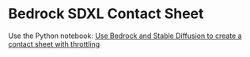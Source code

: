 # Bedrock SDXL Contact Sheet 

Use the Python notebook:  <a href="https://gitlab.aws.dev/duff/bedrock-sdxl-contact-sheet/-/blob/main/bedrock_sdxl_contact_sheet.ipynb">Use Bedrock and Stable Diffusion to create a contact sheet with throttling</a>